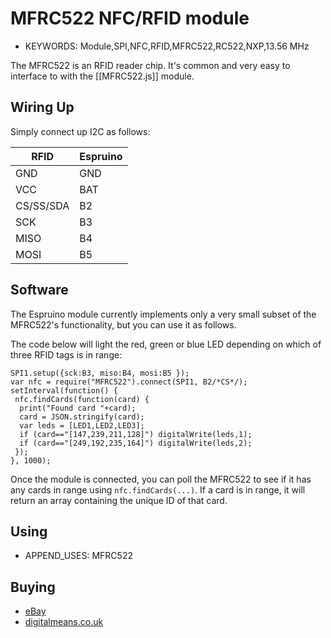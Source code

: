 <!--- Copyright (c) 2013 Gordon Williams, Pur3 Ltd. See the file LICENSE for copying permission. -->
MFRC522 NFC/RFID module
==================

* KEYWORDS: Module,SPI,NFC,RFID,MFRC522,RC522,NXP,13.56 MHz

The MFRC522 is an RFID reader chip. It's common and very easy to interface to with the [[MFRC522.js]] module.


Wiring Up
--------

Simply connect up I2C as follows:

| RFID | Espruino |
|------|----------|
| GND | GND |
| VCC | BAT |
| CS/SS/SDA | B2 |
| SCK | B3 |
| MISO | B4 |
| MOSI | B5 |

Software
-------

The Espruino module currently implements only a very small subset of the MFRC522's functionality, but you can use it as follows.

The code below will light the red, green or blue LED depending on which of three RFID tags is in range:

```
SPI1.setup({sck:B3, miso:B4, mosi:B5 });
var nfc = require("MFRC522").connect(SPI1, B2/*CS*/);
setInterval(function() {
 nfc.findCards(function(card) {
  print("Found card "+card);
  card = JSON.stringify(card);
  var leds = [LED1,LED2,LED3];
  if (card=="[147,239,211,128]") digitalWrite(leds,1);
  if (card=="[249,192,235,164]") digitalWrite(leds,2);
 });
}, 1000);
```

Once the module is connected, you can poll the MFRC522 to see if it has any cards in range using `nfc.findCards(...)`. If a card is in range, it will return an array containing the unique ID of that card.


Using 
-----

* APPEND_USES: MFRC522

Buying
-----

* [eBay](http://www.ebay.co.uk/sch/i.html?_nkw=MFRC522)
* [digitalmeans.co.uk](https://digitalmeans.co.uk/shop/index.php?route=product/search&tag=MFRC522)
